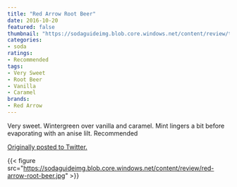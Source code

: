 ```yaml
---
title: "Red Arrow Root Beer"
date: 2016-10-20
featured: false
thumbnail: "https://sodaguideimg.blob.core.windows.net/content/review/thumbs/red-arrow-root-beer.jpg"
categories:
- soda
ratings:
- Recommended
tags:
- Very Sweet
- Root Beer
- Vanilla
- Caramel
brands:
- Red Arrow
---
```


Very sweet. Wintergreen over vanilla and caramel. Mint lingers a bit before evaporating with an anise lilt. Recommended

[Originally posted to Twitter.](https://twitter.com/Cavorter/status/789163308867735557)

{{< figure src="https://sodaguideimg.blob.core.windows.net/content/review/red-arrow-root-beer.jpg" >}}

